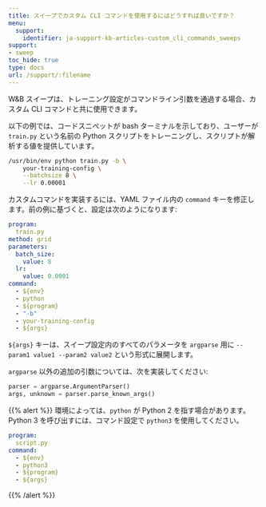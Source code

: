 ```yaml
---
title: スイープでカスタム CLI コマンドを使用するにはどうすれば良いですか？
menu:
  support:
    identifier: ja-support-kb-articles-custom_cli_commands_sweeps
support:
- sweep
toc_hide: true
type: docs
url: /support/:filename
---
```


W&B スイープは、トレーニング設定がコマンドライン引数を通過する場合、カスタム CLI コマンドと共に使用できます。

以下の例では、コードスニペットが bash ターミナルを示しており、ユーザーが `train.py` という名前の Python スクリプトをトレーニングし、スクリプトが解析する値を提供しています。

```bash
/usr/bin/env python train.py -b \
    your-training-config \
    --batchsize 8 \
    --lr 0.00001
```

カスタムコマンドを実装するには、YAML ファイル内の `command` キーを修正します。前の例に基づくと、設定は次のようになります:

```yaml
program:
  train.py
method: grid
parameters:
  batch_size:
    value: 8
  lr:
    value: 0.0001
command:
  - ${env}
  - python
  - ${program}
  - "-b"
  - your-training-config
  - ${args}
```

`${args}` キーは、スイープ設定内のすべてのパラメータを `argparse` 用に `--param1 value1 --param2 value2` という形式に展開します。

`argparse` 以外の追加の引数については、次を実装してください:

```python
parser = argparse.ArgumentParser()
args, unknown = parser.parse_known_args()
```

{{% alert %}}
環境によっては、`python` が Python 2 を指す場合があります。Python 3 を呼び出すには、コマンド設定で `python3` を使用してください。

```yaml
program:
  script.py
command:
  - ${env}
  - python3
  - ${program}
  - ${args}
```
{{% /alert %}}